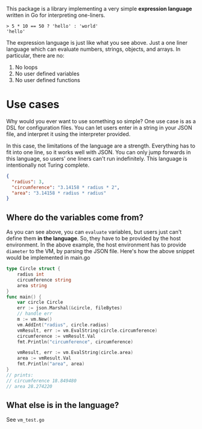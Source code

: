 This package is a library implementing a very simple **expression language** written in Go for interpreting one-liners.

```
> 5 * 10 == 50 ? 'hello' : 'world'
'hello'
```

The expression language is just like what you see above. Just a one liner language which can evaluate numbers, strings, objects, and arrays. In particular, there are no:

1. No loops
1. No user defined variables
1. No user defined functions

# Use cases

Why would you ever want to use something so simple? One use case is as a DSL for configuration files. You can let users enter in a string in your JSON file, and interpret it using the interpreter provided.

In this case, the limitations of the language are a strength. Everything has to fit into one line, so it works well with JSON. You can only jump forwards in this language, so users' one liners can't run indefinitely. This language is intentionally not Turing complete.

```json
{
  "radius": 3,
  "circumference": "3.14158 * radius * 2",
  "area": "3.14158 * radius * radius"
}
```

## Where do the variables come from?

As you can see above, you can `evaluate` variables, but users just can't define them **in the language**. So, they have to be provided by the host environment. In the above example, the host environment has to provide `diameter` to the VM, by parsing the JSON file. Here's how the above snippet would be implemented in main.go

```go
type Circle struct {
	radius int
	circumference string
	area string
}
func main() {
	var circle Circle
	err := json.Marshal(&circle, fileBytes)
	// handle err
	m := vm.New()
	vm.AddInt("radius", circle.radius)
	vmResult, err := vm.EvalString(circle.circumference)
	circumference := vmResult.Val
	fmt.Println("circumference", circumference)

	vmResult, err := vm.EvalString(circle.area)
	area := vmResult.Val
	fmt.Println("area", area)
}
// prints:
// circumference 18.849480
// area 28.274220
```

## What else is in the language?

See `vm_test.go`
